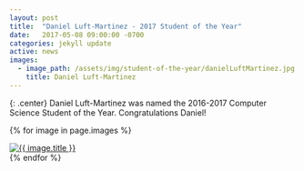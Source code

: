 ```yaml
---
layout: post
title:  "Daniel Luft-Martinez - 2017 Student of the Year"
date:   2017-05-08 09:00:00 -0700
categories: jekyll update
active: news
images:
  - image_path: /assets/img/student-of-the-year/danielLuftMartinez.jpg
    title: Daniel Luft-Martinez
---
```


{: .center}
Daniel Luft-Martinez was named the 2016-2017 Computer Science Student of the Year. Congratulations Daniel!
<!--more-->
{% for image in page.images %}
  <div class="student-year">
    <a href="{{ image.image_path }}">
      <img src="{{ image.image_path }}" class="img-responsive" alt="{{ image.title }}">
    </a>
  </div>
{% endfor %}
